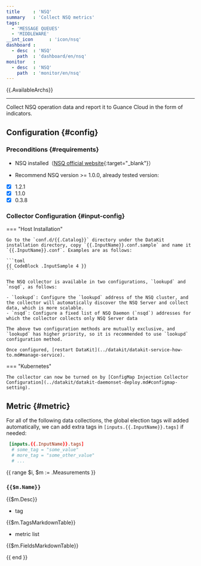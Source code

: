 ```yaml
---
title     : 'NSQ'
summary   : 'Collect NSQ metrics'
tags:
  - 'MESSAGE QUEUES'
  - 'MIDDLEWARE'
__int_icon      : 'icon/nsq'
dashboard :
  - desc  : 'NSQ'
    path  : 'dashboard/en/nsq'
monitor   :
  - desc  : 'NSQ'
    path  : 'monitor/en/nsq'
---
```



{{.AvailableArchs}}

---

Collect NSQ operation data and report it to Guance Cloud in the form of indicators.

## Configuration {#config}

### Preconditions {#requirements}

- NSQ installed（[NSQ official website](https://nsq.io/){:target="_blank"}）

- Recommend NSQ version >= 1.0.0, already tested version:

- [x] 1.2.1
- [x] 1.1.0
- [x] 0.3.8

### Collector Configuration {#input-config}

=== "Host Installation"
<!-- markdownlint-disable MD046 -->
    Go to the `conf.d/{{.Catalog}}` directory under the DataKit installation directory, copy `{{.InputName}}.conf.sample` and name it `{{.InputName}}.conf`. Examples are as follows:

    ```toml
    {{ CodeBlock .InputSample 4 }}
    ```
    
    The NSQ collector is available in two configurations, `lookupd` and `nsqd`, as follows:
    
    - `lookupd`: Configure the `lookupd` address of the NSQ cluster, and the collector will automatically discover the NSQ Server and collect data, which is more scalable.
    - `nsqd`: Configure a fixed list of NSQ Daemon (`nsqd`) addresses for which the collector collects only NSQ Server data
    
    The above two configuration methods are mutually exclusive, and `lookupd` has higher priority, so it is recommended to use `lookupd` configuration method.
    
    Once configured, [restart DataKit](../datakit/datakit-service-how-to.md#manage-service).

=== "Kubernetes"

    The collector can now be turned on by [ConfigMap Injection Collector Configuration](../datakit/datakit-daemonset-deploy.md#configmap-setting).
<!-- markdownlint-enable -->
## Metric {#metric}

For all of the following data collections, the global election tags will added automatically, we can add extra tags in `[inputs.{{.InputName}}.tags]` if needed:

``` toml
 [inputs.{{.InputName}}.tags]
  # some_tag = "some_value"
  # more_tag = "some_other_value"
  # ...
```

{{ range $i, $m := .Measurements }}

### `{{$m.Name}}`

{{$m.Desc}}

- tag

{{$m.TagsMarkdownTable}}

- metric list

{{$m.FieldsMarkdownTable}}

{{ end }}
